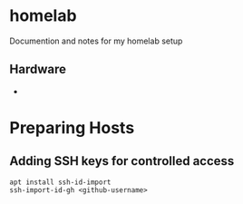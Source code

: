 # homelab
Documention and notes for my homelab setup

## Hardware
- 

# Preparing Hosts

## Adding SSH keys for controlled access

```shell
apt install ssh-id-import
ssh-import-id-gh <github-username>
``` 

